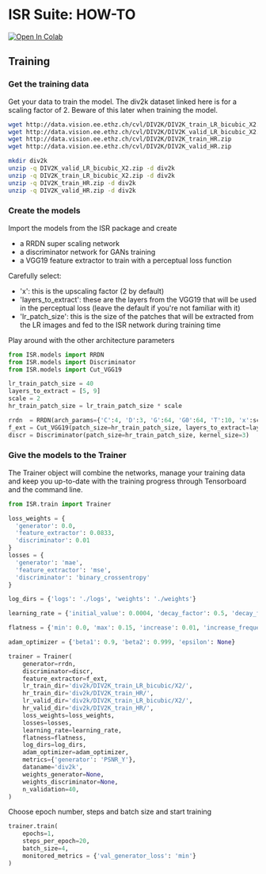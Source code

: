 # ISR Suite: HOW-TO

[![Open In Colab](https://colab.research.google.com/assets/colab-badge.svg)](https://colab.research.google.com/github/idealo/image-super-resolution/blob/master/notebooks/ISR_Traininig_Tutorial.ipynb)

## Training

### Get the training data
Get your data to train the model. The div2k dataset linked here is for a scaling factor of 2. Beware of this later when training the model.

```bash
wget http://data.vision.ee.ethz.ch/cvl/DIV2K/DIV2K_train_LR_bicubic_X2.zip
wget http://data.vision.ee.ethz.ch/cvl/DIV2K/DIV2K_valid_LR_bicubic_X2.zip
wget http://data.vision.ee.ethz.ch/cvl/DIV2K/DIV2K_train_HR.zip
wget http://data.vision.ee.ethz.ch/cvl/DIV2K/DIV2K_valid_HR.zip

mkdir div2k
unzip -q DIV2K_valid_LR_bicubic_X2.zip -d div2k
unzip -q DIV2K_train_LR_bicubic_X2.zip -d div2k
unzip -q DIV2K_train_HR.zip -d div2k
unzip -q DIV2K_valid_HR.zip -d div2k
```

### Create the models
Import the models from the ISR package and create

- a RRDN super scaling network
- a discriminator network for GANs training
- a VGG19 feature extractor to train with a perceptual loss function

Carefully select:

- 'x': this is the upscaling factor (2 by default)
- 'layers_to_extract': these are the layers from the VGG19 that will be used in the perceptual loss (leave the default if you're not familiar with it)
- 'lr_patch_size': this is the size of the patches that will be extracted from the LR images and fed to the ISR network during training time

Play around with the other architecture parameters

```python
from ISR.models import RRDN
from ISR.models import Discriminator
from ISR.models import Cut_VGG19

lr_train_patch_size = 40
layers_to_extract = [5, 9]
scale = 2
hr_train_patch_size = lr_train_patch_size * scale

rrdn  = RRDN(arch_params={'C':4, 'D':3, 'G':64, 'G0':64, 'T':10, 'x':scale}, patch_size=lr_train_patch_size)
f_ext = Cut_VGG19(patch_size=hr_train_patch_size, layers_to_extract=layers_to_extract)
discr = Discriminator(patch_size=hr_train_patch_size, kernel_size=3)
```

### Give the models to the Trainer
The Trainer object will combine the networks, manage your training data and keep you up-to-date with the training progress through Tensorboard and the command line.

```python
from ISR.train import Trainer

loss_weights = {
  'generator': 0.0,
  'feature_extractor': 0.0833,
  'discriminator': 0.01
}
losses = {
  'generator': 'mae',
  'feature_extractor': 'mse',
  'discriminator': 'binary_crossentropy'
}

log_dirs = {'logs': './logs', 'weights': './weights'}

learning_rate = {'initial_value': 0.0004, 'decay_factor': 0.5, 'decay_frequency': 30}

flatness = {'min': 0.0, 'max': 0.15, 'increase': 0.01, 'increase_frequency': 5}

adam_optimizer = {'beta1': 0.9, 'beta2': 0.999, 'epsilon': None}

trainer = Trainer(
    generator=rrdn,
    discriminator=discr,
    feature_extractor=f_ext,
    lr_train_dir='div2k/DIV2K_train_LR_bicubic/X2/',
    hr_train_dir='div2k/DIV2K_train_HR/',
    lr_valid_dir='div2k/DIV2K_train_LR_bicubic/X2/',
    hr_valid_dir='div2k/DIV2K_train_HR/',
    loss_weights=loss_weights,
    losses=losses,
    learning_rate=learning_rate,
    flatness=flatness,
    log_dirs=log_dirs,
    adam_optimizer=adam_optimizer,
    metrics={'generator': 'PSNR_Y'},
    dataname='div2k',
    weights_generator=None,
    weights_discriminator=None,
    n_validation=40,
)
```

Choose epoch number, steps and batch size and start training

```python
trainer.train(
    epochs=1,
    steps_per_epoch=20,
    batch_size=4,
    monitored_metrics = {'val_generator_loss': 'min'}
)
```
